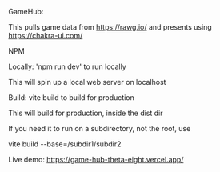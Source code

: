 GameHub:

This pulls game data from https://rawg.io/ and presents using https://chakra-ui.com/

NPM

Locally:
'npm run dev' to run locally

This will spin up a local web server on localhost

Build:
vite build to build for production

This will build for production, inside the dist dir

If you need it to run on a subdirectory, not the root, use

vite build --base=/subdir1/subdir2

Live demo:
https://game-hub-theta-eight.vercel.app/
